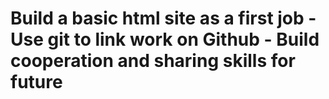 # Build a basic html site as a first job - Use git to link work on Github - Build cooperation and sharing skills for future